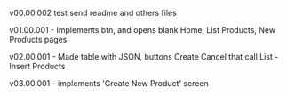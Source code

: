 v00.00.002   test send readme  and others files     

v01.00.001 - Implements btn, and opens blank Home, List Products, New Products pages

v02.00.001 - Made table with JSON, buttons Create Cancel that call List - Insert Products

v03.00.001 - implements 'Create New Product' screen

